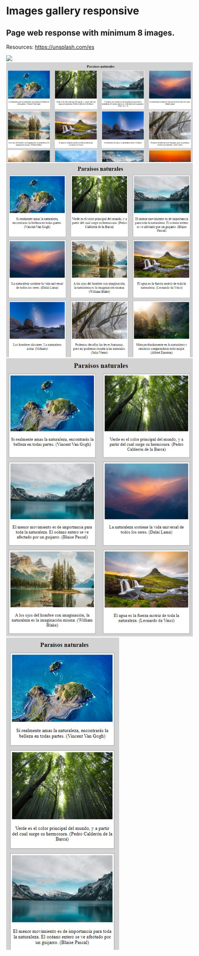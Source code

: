 # Images gallery responsive

## Page web response with mínimum 8 images. 

Resources:
https://unsplash.com/es

<div>
    <img src="././assets/images/Readme/Images Gallery Responsive.gif">
</div>

<div>
    <img src="././assets/images/Readme/image1.JPG">
    <img src="././assets/images/Readme/image2.JPG">
    <img src="././assets/images/Readme/image3.JPG">
    <img src="././assets/images/Readme/image4.JPG">
</div>
